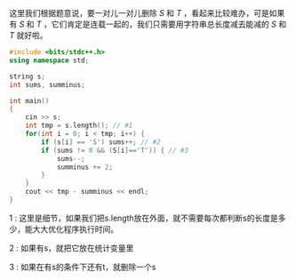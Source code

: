 这里我们根据题意说，要一对儿一对儿删除 $S$ 和 $T$ ，看起来比较难办，可是如果有 $S$ 和 $T$ ，它们肯定是连载一起的，我们只需要用字符串总长度减去能减的 $S$ 和 $T$ 就好啦。

```cpp
#include <bits/stdc++.h>
using namespace std;

string s;
int sums, summinus;

int main()
{
	cin >> s;
    int tmp = s.length(); // #1
	for(int i = 0; i < tmp; i++) {
		if (s[i] == 'S') sums++; // #2
		if (sums != 0 && (S[i]=='T')) { // #3
			sums--;
			summinus += 2;
		}
	}
	cout << tmp - summinus << endl;
}
```
1 : 这里是细节，如果我们把s.length放在外面，就不需要每次都判断s的长度是多少，能大大优化程序执行时间。

2 : 如果有s，就把它放在统计变量里

3 : 如果在有s的条件下还有t，就删除一个s
